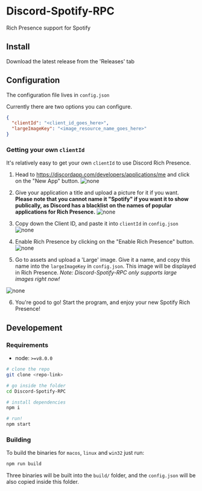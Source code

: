 # Discord-Spotify-RPC
Rich Presence support for Spotify 

## Install
Download the latest release from the 'Releases' tab

## Configuration
The configuration file lives in `config.json`

Currently there are two options you can configure.
```json
{
  "clientId": "<client_id_goes_here>",
  "largeImageKey": "<image_resource_name_goes_here>"	
}
```
### Getting your own `clientId`
It's relatively easy to get your own `clientId` to use Discord Rich Presence.

1. Head to https://discordapp.com/developers/applications/me and click on the "New App" button.
![none](https://mikecao.me/i/2026c7.png)

2. Give your application a title and upload a picture for it if you want. **Please note that you cannot name it "Spotify" if you want it to show publically, as Discord has a blacklist on the names of popular applications for Rich Presence.**
![none](https://mikecao.me/i/68bdd6.png)

3. Copy down the Client ID, and paste it into `clientId` in `config.json`
![none](https://mikecao.me/i/c5a5b9.png)

4. Enable Rich Presence by clicking on the "Enable Rich Presence" button.
![none](https://mikecao.me/i/68d3a8.png)

5. Go to assets and upload a 'Large' image. Give it a name, and copy this name into the `largeImageKey` in `config.json`. This image will be displayed in Rich Presence. 
*Note: Discord-Spotify-RPC only supports large images right now!*

![none](https://mikecao.me/i/1a8448.png)

6. You're good to go! Start the program, and enjoy your new Spotify Rich Presence!

## Developement

### Requirements
- node: `>=v8.0.0`

```sh
# clone the repo
git clone <repo-link>

# go inside the folder
cd Discord-Spotify-RPC

# install dependencies
npm i

# run!
npm start
```

### Building
To build the binaries for `macos`, `linux` and `win32` just run:
```sh
npm run build
```

Three binaries will be built into the `build/` folder, and the `config.json` will be also copied inside this folder.
